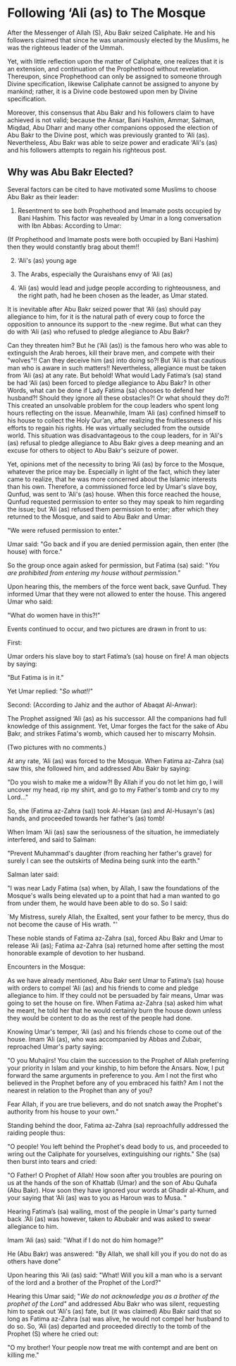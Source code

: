 Following ‘Ali (as) to The Mosque
=================================

After the Messenger of Allah (S), Abu Bakr seized Caliphate. He and his
followers claimed that since he was unanimously elected by the Muslims,
he was the righteous leader of the Ummah.

Yet, with little reflection upon the matter of Caliphate, one realizes
that it is an extension, and continuation of the Prophethood without
revelation. Thereupon, since Prophethood can only be assigned to someone
through Divine specification, likewise Caliphate cannot be assigned to
anyone by mankind; rather, it is a Divine code bestowed upon men by
Divine specification.

Moreover, this consensus that Abu Bakr and his followers claim to have
achieved is not valid; because the Ansar, Bani Hashim, Ammar, Salman,
Miqdad, Abu Dharr and many other companions opposed the election of Abu
Bakr to the Divine post, which was previously granted to ‘Ali (as).
Nevertheless, Abu Bakr was able to seize power and eradicate ‘Ali's (as)
and his followers attempts to regain his righteous post.

Why was Abu Bakr Elected?
-------------------------

Several factors can be cited to have motivated some Muslims to choose
Abu Bakr as their leader:

1. Resentment to see both Prophethood and Imamate posts occupied by Bani
Hashim. This factor was revealed by Umar in a long conversation with Ibn
Abbas: According to Umar:

(If Prophethood and Imamate posts were both occupied by Bani Hashim)
then they would constantly brag about them!!

2. ‘Ali's (as) young age

3. The Arabs, especially the Quraishans envy of ‘Ali (as)

4. ‘Ali (as) would lead and judge people according to righteousness, and
the right path, had he been chosen as the leader, as Umar stated.

It is inevitable after Abu Bakr seized power that ‘Ali (as) should pay
allegiance to him, for it is the natural path of every coup to force the
opposition to announce its support to the -new regime. But what can they
do with ‘Ali (as) who refused to pledge allegiance to Abu Bakr?

Can they threaten him? But he (‘Ali (as)) is the famous hero who was
able to extinguish the Arab heroes, kill their brave men, and compete
with their "wolves"!! Can they deceive him (as) into doing so?! But ‘Ali
is that cautious man who is aware in such matters!! Nevertheless,
allegiance must be taken from ‘Ali (as) at any rate. But behold! What
would Lady Fatima’s (sa) stand be had ‘Ali (as) been forced to pledge
allegiance to Abu Bakr? In other Words, what can be done if Lady Fatima
(sa) chooses to defend her husband?! Should they ignore all these
obstacles?! Or what should they do?! This created an unsolvable problem
for the coup leaders who spent long hours reflecting on the issue.
Meanwhile, Imam ‘Ali (as) confined himself to his house to collect the
Holy Qur’an, after realizing the fruitlessness of his efforts to regain
his rights. He was virtually secluded from the outside world. This
situation was disadvantageous to the coup leaders, for in ‘Ali's (as)
refusal to pledge allegiance to Abu Bakr gives a deep meaning and an
excuse for others to object to Abu Bakr's seizure of power.

Yet, opinions met of the necessity to bring ‘Ali (as) by force to the
Mosque, whatever the price may be. Especially in light of the fact,
which they later came to realize, that he was more concerned about the
Islamic interests than his own. Therefore, a commissioned force led by
Umar's slave boy, Qunfud, was sent to ‘Ali's (as) house. When this force
reached the house, Qunfud requested permission to enter so they may
speak to him regarding the issue; but ‘Ali (as) refused them permission
to enter; after which they returned to the Mosque, and said to Abu Bakr
and Umar:

"We were refused permission to enter."

Umar said: "Go back and if you are denied permission again, then enter
(the house) with force."

So the group once again asked for permission, but Fatima (sa) said:
"*You are prohibited from entering my house without permission."*

Upon hearing this, the members of the force went back, save Qunfud. They
informed Umar that they were not allowed to enter the house. This
angered Umar who said:

"What do women have in this?!"

Events continued to occur, and two pictures are drawn in front to us:

First:

Umar orders his slave boy to start Fatima’s (sa) house on fire! A man
objects by saying:

"But Fatima is in it."

Yet Umar replied: "*So what!!"*

Second: (According to Jahiz and the author of Abaqat Al-Anwar):

The Prophet assigned ‘Ali (as) as his successor. All the companions had
full knowledge of this assignment. Yet, Umar forges the fact for the
sake of Abu Bakr, and strikes Fatima's womb, which caused her to
miscarry Mohsin.

(Two pictures with no comments.)

At any rate, ‘Ali (as) was forced to the Mosque. When Fatima az-Zahra
(sa) saw this, she followed him, and addressed Abu Bakr by saying:

"Do you wish to make me a widow?! By Allah if you do not let him go, I
will uncover my head, rip my shirt, and go to my Father's tomb and cry
to my Lord..."

So, she (Fatima az-Zahra (sa)) took Al-Hasan (as) and Al-Husayn's (as)
hands, and proceeded towards her father's (as) tomb!

When Imam ‘Ali (as) saw the seriousness of the situation, he immediately
interfered, and said to Salman:

"Prevent Muhammad's daughter (from reaching her father's grave) for
surely I can see the outskirts of Medina being sunk into the earth."

Salman later said:

"I was near Lady Fatima (sa) when, by Allah, I saw the foundations of
the Mosque's walls being elevated up to a point that had a man wanted to
go from under them, he would have been able to do so. So I said:

\`My Mistress, surely Allah, the Exalted, sent your father to be mercy,
thus do not become the cause of His wrath. "'

These noble stands of Fatima az-Zahra (sa), forced Abu Bakr and Umar to
release ‘Ali (as)*;* Fatima az-Zahra (sa) returned home after setting
the most honorable example of devotion to her husband.

Encounters in the Mosque:

As we have already mentioned, Abu Bakr sent Umar to Fatima’s (sa) house
with orders to compel ‘Ali (as) and his friends to come and pledge
allegiance to him. If they could not be persuaded by fair means, Umar
was going to set the house on fire. When Fatima az-Zahra (sa) asked him
what he meant, he told her that he would certainly burn the house down
unless they would be content to do as the rest of the people had done.

Knowing Umar's temper, ‘Ali (as) and his friends chose to come out of
the house. Imam ‘Ali (as), who was accompanied by Abbas and Zubair,
reproached Umar's party saying:

"O you Muhajirs! You claim the succession to the Prophet of Allah
preferring your priority in Islam and your kinship, to him before the
Ansars. Now, I put forward the same arguments in preference to you. Am I
not the first who believed in the Prophet before any of you embraced his
faith? Am I not the nearest in relation to the Prophet than any of you?

Fear Allah, if you are true believers, and do not snatch away the
Prophet's authority from his house to your own."

Standing behind the door, Fatima az-Zahra (sa) reproachfully addressed
the raiding people thus:

"O people! You left behind the Prophet's dead body to us, and proceeded
to wring out the Caliphate for yourselves, extinguishing our rights."
She (sa) then burst into tears and cried:

"O Father! O Prophet of Allah! How soon after you troubles are pouring
on us at the hands of the son of Khattab (Umar) and the son of Abu
Quhafa (Abu Bakr). How soon they have ignored your words at Ghadir
al-Khum, and your saying that ‘Ali (as) was to you as Haroun was to
Musa. "

Hearing Fatima’s (sa) wailing, most of the people in Umar's party turned
back .’Ali (as) was however, taken to Abubakr and was asked to swear
allegiance to him.

Imam ‘Ali (as) said: "What if I do not do him homage?"

He (Abu Bakr) was answered: "By Allah, we shall kill you if you do not
do as others have done"

Upon hearing this ‘Ali (as) said: "What! Will you kill a man who is a
servant of the lord and a brother of the Prophet of the Lord?"

Hearing this Umar said; "*We do not acknowledge you as a brother of the
prophet of the Lord"* and addressed Abu Bakr who was silent, requesting
him to speak out ‘Ali's (as) fate, but (it was claimed) Abu Bakr said
that so long as Fatima az-Zahra (sa) was alive, he would not compel her
husband to do so. So, ‘Ali (as) departed and proceeded directly to the
tomb of the Prophet (S) where he cried out:

"O my brother! Your people now treat me with contempt and are bent on
killing me."


